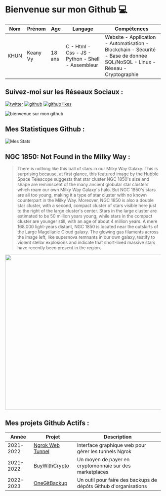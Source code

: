 # Bienvenue sur mon Github 💻
| Nom | Prénom | Age | Langage | Compétences |
|---  |---     |---  |---      |---
| KHUN | Keany Vy | 18 ans | C - Html - Css - JS - Python - Shell - Assembleur | Website - Application - Automatisation - Blockchain - Sécurité - Base de donnée SQL/NoSQL - Linux - Réseau - Cryptographie |

## Suivez-moi sur les Réseaux Sociaux :
[![twitter](https://img.shields.io/twitter/follow/thisiskeanyvy?style=social)](https://twitter.com/thisiskeanyvy)
[![github](https://img.shields.io/github/followers/thisiskeanyvy?style=social)](https://github.com/thisiskeanyvy?tab=followers)
[![github likes](https://img.shields.io/github/stars/thisiskeanyvy?style=social)](https://github.com/thisiskeanyvy)

![bienvenue sur mon github](https://thisiskeanyvy-hosting.pages.dev/banner.gif)

## Mes Statistiques Github :
![Mes Stats](https://github-readme-stats.vercel.app/api?username=thisiskeanyvy&show_icons=true&theme=radical)

## NGC 1850: Not Found in the Milky Way :

> There is nothing like this ball of stars in our Milky Way Galaxy. This is surprising because, at first glance, this featured image by the Hubble Space Telescope suggests that star cluster NGC 1850's size and shape are reminiscent of the many ancient globular star clusters which roam our own Milky Way Galaxy's halo.  But NGC 1850's stars are all too young, making it a type of star cluster with no known counterpart in the Milky Way.  Moreover, NGC 1850 is also a double star cluster, with a second, compact cluster of stars visible here just to the right of the large cluster's center.  Stars in the large cluster are estimated to be 50 million years young, while stars in the compact cluster are younger still, with an age of about 4 million years.  A mere 168,000 light-years distant, NGC 1850 is located near the outskirts of the Large Magellanic Cloud galaxy.  The glowing gas filaments across the image left, like supernova remnants in our own galaxy, testify to violent stellar explosions and indicate that short-lived massive stars have recently been present in the region.

<img src='https://apod.nasa.gov/apod/image/2302/Ngc1850_HubbleOzsarac_960.jpg' width="800" height="500"/>

## Mes projets Github Actifs :
| Année | Projet | Description |
|---   |---     |---          |
| 2021-2022 | [Ngrok Web Tunnel](https://github.com/thisiskeanyvy/ngrok-web-manager) | Interface graphique web pour gérer les tunnels Ngrok |
| 2021-2022 | [BuyWithCrypto](https://github.com/BuyWithCrypto) | Un moyen de payer en cryptomonnaie sur des marketplaces |
| 2022-2023 | [OneGitBackup](https://github.com/BuyWithCrypto/OneGitBackup) | Un outil pour faire des backups de dépôts Github d'organisations |
